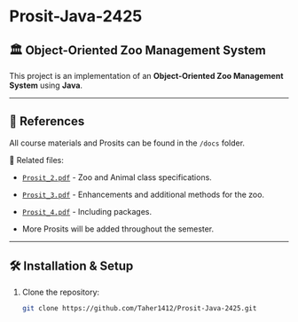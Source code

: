 # Prosit-Java-2425

## 🏛 Object-Oriented Zoo Management System

This project is an implementation of an **Object-Oriented Zoo Management System** using **Java**.

---

## 📜 References
All course materials and Prosits can be found in the `/docs` folder.

📂 Related files:
- [`Prosit_2.pdf`](docs/Prosit_2.pdf) - Zoo and Animal class specifications.
- [`Prosit_3.pdf`](docs/Prosit_3.pdf) - Enhancements and additional methods for the zoo.
- [`Prosit_4.pdf`](docs/Prosit_4.pdf) - Including packages.

- More Prosits will be added throughout the semester.

---

## 🛠 Installation & Setup
1. Clone the repository:
   ```sh
   git clone https://github.com/Taher1412/Prosit-Java-2425.git